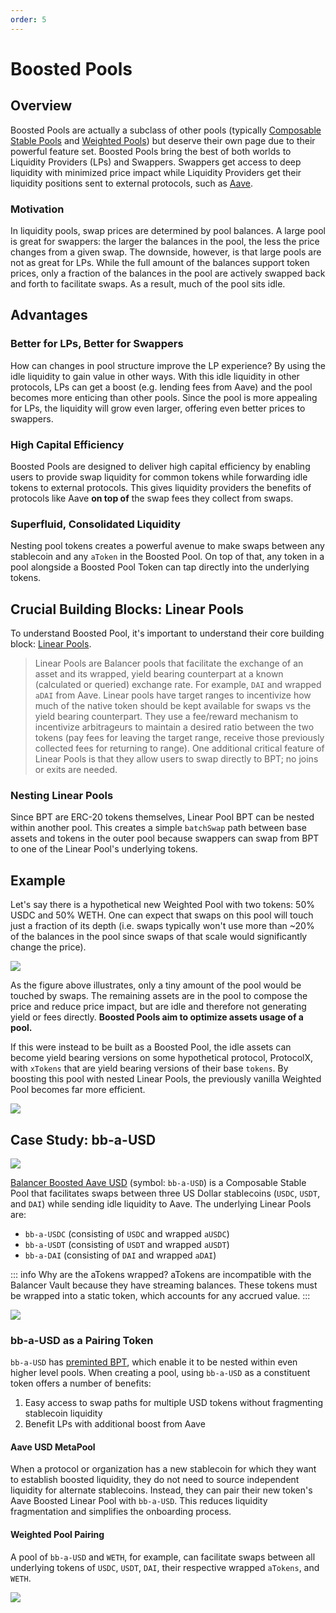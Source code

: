 ```yaml
---
order: 5
---
```


# Boosted Pools

## Overview

Boosted Pools are actually a subclass of other pools (typically [Composable Stable Pools](./composable-stable.md) and [Weighted Pools](./weighted.md)) but deserve their own page due to their powerful feature set. Boosted Pools bring the best of both worlds to Liquidity Providers (LPs) and Swappers. Swappers get access to deep liquidity with minimized price impact while Liquidity Providers get their liquidity positions sent to external protocols, such as [Aave](https://aave.com/).

### Motivation
In liquidity pools, swap prices are determined by pool balances. A large pool is great for swappers: the larger the balances in the pool, the less the price changes from a given swap. The downside, however, is that large pools are not as great for LPs.
While the full amount of the balances support token prices, only a fraction of the balances in the pool are actively swapped back and forth to facilitate swaps. As a result, much of the pool sits idle.

## Advantages

### Better for LPs, Better for Swappers
How can changes in pool structure improve the LP experience? By using the idle liquidity to gain value in other ways. With this idle liquidity in other protocols, LPs can get a boost (e.g. lending fees from Aave) and the pool becomes more enticing than other pools. Since the pool is more appealing for LPs, the liquidity will grow even larger, offering even better prices to swappers.

### High Capital Efficiency
Boosted Pools are designed to deliver high capital efficiency by enabling users to provide swap liquidity for common tokens while forwarding idle tokens to external protocols. This gives liquidity providers the benefits of protocols like Aave **on top of** the swap fees they collect from swaps.

### Superfluid, Consolidated Liquidity

Nesting pool tokens creates a powerful avenue to make swaps between any stablecoin and any `aToken` in the Boosted Pool. On top of that, any token in a pool alongside a Boosted Pool Token can tap directly into the underlying tokens.

## Crucial Building Blocks: Linear Pools

To understand Boosted Pool, it's important to understand their core building block: [Linear Pools](./linear.md).

> Linear Pools are Balancer pools that facilitate the exchange of an asset and its wrapped, yield bearing counterpart at a known (calculated or queried) exchange rate. For example, `DAI` and wrapped `aDAI` from Aave. Linear pools have target ranges to incentivize how much of the native token should be kept available for swaps vs the yield bearing counterpart. They use a fee/reward mechanism to incentivize arbitrageurs to maintain a desired ratio between the two tokens (pay fees for leaving the target range, receive those previously collected fees for returning to range). One additional critical feature of Linear Pools is that they allow users to swap directly to BPT; no joins or exits are needed.

### Nesting Linear Pools
Since BPT are ERC-20 tokens themselves, Linear Pool BPT can be nested within another pool. This creates a simple `batchSwap` path between base assets and tokens in the outer pool because swappers can swap from BPT to one of the Linear Pool's underlying tokens.

## Example

Let's say there is a hypothetical new Weighted Pool with two tokens: 50% USDC and 50% WETH. One can expect that swaps on this pool will touch just a fraction of its depth (i.e. swaps typically won't use more than ~20% of the balances in the pool since swaps of that scale would significantly change the price).

![](/images/idle-tokens.png)

As the figure above illustrates, only a tiny amount of the pool would be touched by swaps. The remaining assets are in the pool to compose the price and reduce price impact, but are idle and therefore not generating yield or fees directly. **Boosted Pools aim to optimize assets usage of a pool.**

If this were instead to be built as a Boosted Pool, the idle assets can become yield bearing versions on some hypothetical protocol, ProtocolX, with `xTokens` that are yield bearing versions of their base `tokens`. By boosting this pool with nested Linear Pools, the previously vanilla Weighted Pool becomes far more efficient.

![](/images/linear-pool-nested.png)

## Case Study: bb-a-USD
![](/images/bb-a-USD.png)

[Balancer Boosted Aave USD](https://app.balancer.fi/#/ethereum/pool/0xfebb0bbf162e64fb9d0dfe186e517d84c395f016000000000000000000000502) (symbol: `bb-a-USD`) is a Composable Stable Pool that facilitates swaps between three US Dollar stablecoins (`USDC`, `USDT`, and `DAI`) while sending idle liquidity to Aave. The underlying Linear Pools are:
* `bb-a-USDC` (consisting of `USDC` and wrapped `aUSDC`)
* `bb-a-USDT` (consisting of `USDT` and wrapped `aUSDT`)
* `bb-a-DAI` (consisting of `DAI` and wrapped `aDAI`)

::: info Why are the aTokens wrapped?
aTokens are incompatible with the Balancer Vault because they have streaming balances. These tokens must be wrapped into a static token, which accounts for any accrued value.
:::

![](/images/aave-linear-pools-USD.png)

### bb-a-USD as a Pairing Token
`bb-a-USD` has [preminted BPT](../advanced/preminted-bpt.md), which enable it to be nested within even higher level pools. When creating a pool, using `bb-a-USD` as a constituent token offers a number of benefits:
1. Easy access to swap paths for multiple USD tokens without fragmenting stablecoin liquidity
2. Benefit LPs with additional boost from Aave

#### Aave USD MetaPool
When a protocol or organization has a new stablecoin for which they want to establish boosted liquidity, they do not need to source independent liquidity for alternate stablecoins. Instead, they can pair their new token's Aave Boosted Linear Pool with `bb-a-USD`. This reduces liquidity fragmentation and simplifies the onboarding process.

#### Weighted Pool Pairing
A pool of `bb-a-USD` and `WETH`, for example, can facilitate swaps between all underlying tokens of `USDC`, `USDT`, `DAI`, their respective wrapped `aTokens`, and `WETH`.

![](/images/bb-a-USD-pairing.png)
